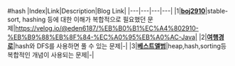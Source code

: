 #hash
|Index|Link|Description|Blog Link|
|---|---|---|---|
|1|[**boj2910**](../src/baekjoon/boj2910)|stable-sort, hashing 등에 대한 이해가 복합적으로 필요했던 문제|https://velog.io/@eden6187/%EB%B0%B1%EC%A4%802910-%EB%B9%88%EB%8F%84-%EC%A0%95%EB%A0%AC-Java|
|2|[**여행경로**](../src/programmers/여행경로)|hash와 DFS를 사용하면 풀 수 있는 문제|-|
|3|[**베스트앨범**](../src/programmers/베스트앨범)|heap,hash,sorting등 복합적인 개념이 사용되는 문제|-|
